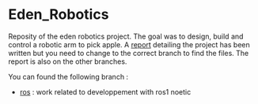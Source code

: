 # Eden_Robotics

Reposity of the eden robotics project. The goal was to design, build and control a robotic arm to pick apple. A [report](main.pdf) detailing the project has been written but you need to change to the correct branch to find the files. The report is also on the other branches.

You can found the following branch :

- [ros](https://github.com/AlessandriniAntoine/Eden_Robotics/tree/ros) : work related to developpement with ros1 noetic
